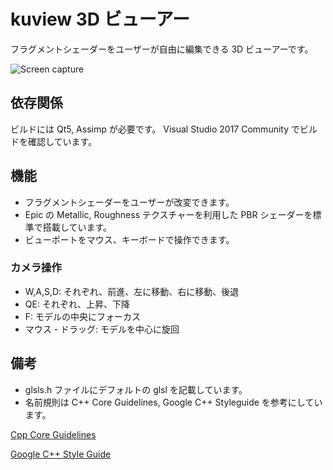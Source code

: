 # kuview 3D ビューアー

フラグメントシェーダーをユーザーが自由に編集できる 3D ビューアーです。

![Screen capture](Resource/kuview_screenshot01.PNG)

## 依存関係

ビルドには Qt5, Assimp が必要です。
Visual Studio 2017 Community でビルドを確認しています。

## 機能

* フラグメントシェーダーをユーザーが改変できます。
* Epic の Metallic, Roughness テクスチャーを利用した PBR シェーダーを標準で搭載しています。
* ビューポートをマウス、キーボードで操作できます。

### カメラ操作

* W,A,S,D: それぞれ、前進、左に移動、右に移動、後退
* QE: それぞれ、上昇、下降
* F: モデルの中央にフォーカス
* マウス - ドラッグ: モデルを中心に旋回 

## 備考

* glsls.h ファイルにデフォルトの glsl を記載しています。
* 名前規則は C++ Core Guidelines, Google C++ Styleguide を参考にしています。

[Cpp Core Guidelines](https://github.com/isocpp/CppCoreGuidelines/blob/master/CppCoreGuidelines.md)

[Google C++ Style Guide](https://google.github.io/styleguide/cppguide.html)

